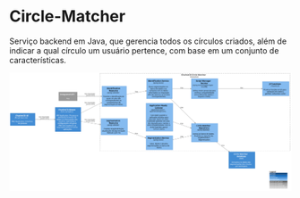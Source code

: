 # Circle-Matcher


Serviço backend em Java, que gerencia todos os círculos criados, além de indicar a qual círculo um usuário pertence, com base em um conjunto de características.


![diagram](c3.svg)